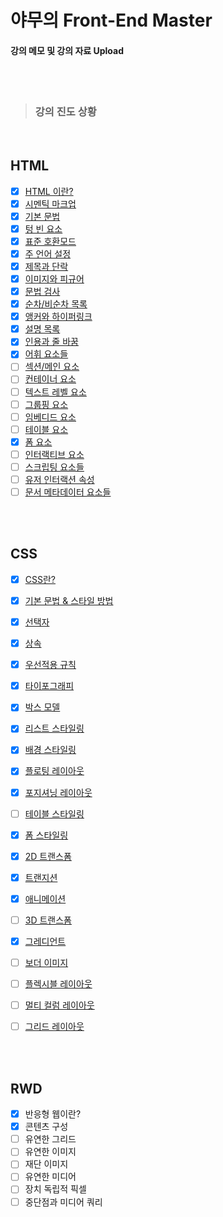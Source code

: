 # 야무의 Front-End Master

#### 강의 메모 및 강의 자료 Upload

<br/>
<br/>

> ### 강의 진도 상황 
<br/>

## HTML

- [x]  [HTML 이란?](https://yamoo9.github.io/front-end-master/lecture/html-index.html)
- [x]  [시멘틱 마크업](https://yamoo9.github.io/front-end-master/lecture/html-semantic-markup.html)
- [x]  [기본 문법](https://yamoo9.github.io/front-end-master/lecture/html-basic-syntax.html)
- [x]  [텅 빈 요소](https://yamoo9.github.io/front-end-master/lecture/html-without-closing-tag.html)
- [x]  [표준 호환모드](https://yamoo9.github.io/front-end-master/lecture/html-dtd-standard-document.html)
- [x]  [주 언어 설정](https://yamoo9.github.io/front-end-master/lecture/html-lang-attribute.html)
- [x]  [제목과 단락](https://yamoo9.github.io/front-end-master/lecture/html-headings-paragraph.html)
- [x]  [이미지와 피규어](https://yamoo9.github.io/front-end-master/lecture/html-image-figure-caption.html)
- [x]  [문법 검사](https://yamoo9.github.io/front-end-master/lecture/html-validation.html)
- [x]  [순차/비순차 목록](https://yamoo9.github.io/front-end-master/lecture/html-lists.html)
- [x]  [앵커와 하이퍼링크](https://yamoo9.github.io/front-end-master/lecture/html-anchor-link.html)
- [x]  [설명 목록](https://yamoo9.github.io/front-end-master/lecture/html-lists-definition.html)
- [x]  [인용과 줄 바꿈](https://yamoo9.github.io/front-end-master/lecture/html-quotation-line-break.html)
- [x]  [어휘 요소들](https://yamoo9.github.io/front-end-master/lecture/html-pharasing.html)
- [ ]  [섹션/메인 요소](https://yamoo9.github.io/front-end-master/lecture/html-pay-section-elements.html)
- [ ]  [컨테이너 요소](https://yamoo9.github.io/front-end-master/lecture/html-pay-container-elements.html)
- [ ]  [텍스트 레벨 요소](https://yamoo9.github.io/front-end-master/lecture/html-pay-text-level-elements.html)
- [ ]  [그룹핑 요소](https://yamoo9.github.io/front-end-master/lecture/html-pay-grouping-elements.html)
- [ ]  [임베디드 요소](https://yamoo9.github.io/front-end-master/lecture/html-pay-embeded-elements.html)
- [ ]  [테이블 요소](https://yamoo9.github.io/front-end-master/lecture/html-pay-tabular-elements.html)
- [x]  [폼 요소](https://yamoo9.github.io/front-end-master/lecture/html-pay-form-elements.html)
- [ ]  [인터랙티브 요소](https://yamoo9.github.io/front-end-master/lecture/html-pay-interactive-elements.html)
- [ ]  [스크립팅 요소들](https://yamoo9.github.io/front-end-master/lecture/html-pay-scripting-elements.html)
- [ ]  [유저 인터랙션 속성](https://yamoo9.github.io/front-end-master/lecture/html-pay-user-interaction-attributes.html)
- [ ]  [문서 메타데이터 요소들](https://yamoo9.github.io/front-end-master/lecture/html-pay-metadata.html)

<br/>
<br/>

## CSS

- [x]  [CSS란?](https://yamoo9.github.io/front-end-master/lecture/css-standards.html)
- [x]  [기본 문법 & 스타일 방법](https://yamoo9.github.io/front-end-master/lecture/css-basic-syntax.html)
- [x]  [선택자](https://yamoo9.github.io/front-end-master/lecture/css-selector.html)
- [x]  [상속](https://yamoo9.github.io/front-end-master/lecture/css-inheritance.html)
- [x]  [우선적용 규칙](https://yamoo9.github.io/front-end-master/lecture/css-cascade-rules.html)
- [x]  [타이포그래피](https://yamoo9.github.io/front-end-master/lecture/css-pay-typography.html)
- [x]  [박스 모델](https://yamoo9.github.io/front-end-master/lecture/css-pay-box-model.html)
- [x]  [리스트 스타일링](https://yamoo9.github.io/front-end-master/lecture/css-pay-list-styling.html)
- [x]  [배경 스타일링](https://yamoo9.github.io/front-end-master/lecture/css-pay-background.html)
- [x]  [플로팅 레이아웃](https://yamoo9.github.io/front-end-master/lecture/css-pay-layout-floating.html)
- [x]  [포지셔닝 레이아웃](https://yamoo9.github.io/front-end-master/lecture/css-pay-layout-positining.html)
- [ ]  [테이블 스타일링](https://yamoo9.github.io/front-end-master/lecture/css-pay-table-styling.html)
- [x]  [폼 스타일링](https://yamoo9.github.io/front-end-master/lecture/css-pay-form-styling.html)
- [x]  [2D 트랜스폼](https://yamoo9.github.io/front-end-master/lecture/css-pay-2d-transform-styling.html)
- [x]  [트랜지션](https://yamoo9.github.io/front-end-master/lecture/css-pay-transition-styling.html)
- [x]  [애니메이션](https://yamoo9.github.io/front-end-master/lecture/css-pay-animation-styling.html)
- [ ]  [3D 트랜스폼](https://yamoo9.github.io/front-end-master/lecture/css-pay-3d-transform-styling.html)
- [x]  [그레디언트](https://yamoo9.github.io/front-end-master/lecture/css-pay-gradients-styling.html)
- [ ]  [보더 이미지](https://yamoo9.github.io/front-end-master/lecture/css-pay-border-image.html)
- [ ]  [플렉시블 레이아웃](https://yamoo9.github.io/front-end-master/lecture/css-pay-flexbox-layout.html)
- [ ]  [멀티 컬럼 레이아웃](https://yamoo9.github.io/front-end-master/lecture/css-pay-multi-column.html)
- [ ]  [그리드 레이아웃](https://yamoo9.github.io/front-end-master/lecture/css-pay-grid-layout.html)


<br/>
<br/>

## RWD
- [x]  반응형 웹이란?
- [x]  콘텐츠 구성
- [ ]  유연한 그리드
- [ ]  유연한 이미지
- [ ]  재단 이미지
- [ ]  유연한 미디어
- [ ]  장치 독립적 픽셀
- [ ]  중단점과 미디어 쿼리

<br/>
<br/>
<br/>


